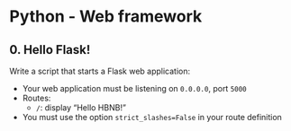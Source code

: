 # Python - Web framework

## 0. Hello Flask!
Write a script that starts a Flask web application:
* Your web application must be listening on ```0.0.0.0```, port ```5000```
* Routes:
    * ```/```: display “Hello HBNB!”
* You must use the option ```strict_slashes=False``` in your route definition


